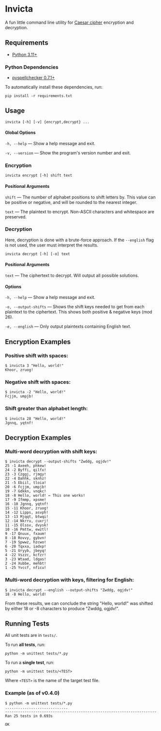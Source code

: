 
# Invicta

A fun little command line utility for [Caesar cipher](https://en.wikipedia.org/wiki/Caesar_cipher) encryption and decryption.

## Requirements

- [Python 3.11+](https://www.python.org/)

### Python Dependencies

- [pyspellchecker 0.7.1+](https://pypi.org/project/pyspellchecker/)

To automatically install these dependencies, run:

```
pip install -r requirements.txt
```

## Usage
```
invicta [-h] [-v] {encrypt,decrypt} ...
```

#### Global Options
`-h, --help` — Show a help message and exit.

`-v, --version` —  Show the program's version number and exit.

### Encryption
```
invicta encrypt [-h] shift text
```

#### Positional Arguments

`shift` —        The number of alphabet positions to shift letters by. This
                 value can be positive or negative, and will be rounded to the
                 nearest integer.
                 
`text` —         The plaintext to encrypt. Non-ASCII characters and whitespace
                 are preserved.

### Decryption

Here, decryption is done with a brute-force approach. If the `--english` flag is not used, the user must interpret the results.

```
invicta decrypt [-h] [-o] text
```
#### Positional Arguments
`text` — The ciphertext to decrypt. Will output all possible solutions.

#### Options
`-h, --help` — Show a help message and exit.

`-o, --output-shifts` — Shows the shift keys needed to get from each plaintext to the ciphertext. This shows both positive & negative keys (mod 26).

`-e, --english` — Only output plaintexts containing English text.

## Encryption Examples

### Positive shift with spaces:

```
$ invicta 3 "Hello, world!"
Khoor, zruog!
```

### Negative shift with spaces:

```
$ invicta -2 "Hello, world!"
Fcjjm, umpjb!
```

### Shift greater than alphabet length:

```
$ invicta 28 "Hello, world!"
Jgnnq, yqtnf!
```

## Decryption Examples

### Multi-word decryption with shift keys:
```
$ invicta decrypt --output-shifts "Zwddg, ogjdv!"
25 -1 Axeeh, phkew!
24 -2 Byffi, qilfx!
23 -3 Czggj, rjmgy!
22 -4 Dahhk, sknhz!
21 -5 Ebiil, tloia!
20 -6 Fcjjm, umpjb!
19 -7 Gdkkn, vnqkc!
18 -8 Hello, world! ← This one works!
17 -9 Ifmmp, xpsme!
16 -10 Jgnnq, yqtnf!
15 -11 Khoor, zruog!
14 -12 Lipps, asvph!
13 -13 Mjqqt, btwqi!
12 -14 Nkrru, cuxrj!
11 -15 Olssv, dvysk!
10 -16 Pmttw, ewztl!
9 -17 Qnuux, fxaum!
8 -18 Rovvy, gybvn!
7 -19 Spwwz, hzcwo!
6 -20 Tqxxa, iadxp!
5 -21 Uryyb, jbeyq!
4 -22 Vszzc, kcfzr!
3 -23 Wtaad, ldgas!
2 -24 Xubbe, mehbt!
1 -25 Yvccf, nficu!
```

### Multi-word decryption with keys, filtering for English:

```
$ invicta decrypt --english --output-shifts "Zwddg, ogjdv!"
18 -8 Hello, world!
```

From these results, we can conclude the string "Hello, world!" was shifted by either 18 or -8 characters to produce "Zwddg, ogjdv!".

## Running Tests

All unit tests are in `tests/`.

To run **all tests**, run:

`python -m unittest tests/*.py`

To run a **single test**, run:

`python -m unittest tests/<TEST>`

Where `<TEST>` is the name of the target test file.

### Example (as of v0.4.0)
```
$ python -m unittest tests/*.py
.............................
----------------------------------------------------------------------
Ran 25 tests in 0.693s

OK
```
